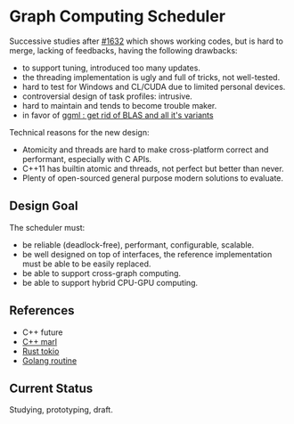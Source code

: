 # Graph Computing Scheduler

Successive studies after [#1632](https://github.com/ggerganov/llama.cpp/pull/1632)
which shows working codes, but is hard to merge, lacking of feedbacks, having the following drawbacks:
- to support tuning, introduced too many updates.
- the threading implementation is ugly and full of tricks, not well-tested.
- hard to test for Windows and CL/CUDA due to limited personal devices.
- controversial design of task profiles: intrusive.
- hard to maintain and tends to become trouble maker.
- in favor of [ggml : get rid of BLAS and all it's variants](https://github.com/ggerganov/ggml/issues/293)

Technical reasons for the new design:
- Atomicity and threads are hard to make cross-platform correct and performant,
  especially with C APIs.
- C++11 has builtin atomic and threads, not perfect but better than never.
- Plenty of open-sourced general purpose modern solutions to evaluate.

## Design Goal

The scheduler must:

- be reliable (deadlock-free), performant, configurable, scalable.
- be well designed on top of interfaces, the reference implementation must be able to be easily replaced.
- be able to support cross-graph computing.
- be able to support hybrid CPU-GPU computing.

## References

- C++ future
- [C++ marl](https://github.com/google/marl/)
- [Rust tokio](https://tokio.rs/)
- [Golang routine](https://github.com/golang/go)

## Current Status

Studying, prototyping, draft.
